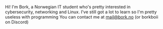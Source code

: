 Hi! I'm Bork, a Norwegian IT student who's pretty interested in cybersecurity, networking and Linux.
I've still got a lot to learn so I'm pretty useless with programming
You can contact me at mail@bork.no (or borkboii on Discord)



<!---
BorkNO/BorkNO is a ✨ special ✨ repository because its `README.md` (this file) appears on your GitHub profile.
You can click the Preview link to take a look at your changes.
--->
